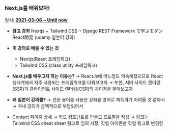 ### Next.js를 배워보자!
일시: <U>**2021-03-06 ~ Until now**</U>

* __참고 강좌__ 
Nextjs + Tailwind CSS + Django REST Framework で学ぶモダンReact開発 (udemy 일본어 강의)
* __이 강의로 배울 수 있는 것__
    * Nextjs(React 프레임워크)
    * Tailwind CSS (class utility 프레임워크)

* __Next.js를 배우고자 하는 이유는?__
→ ReactJs에 어느정도 익숙해졌으므로 React 생태계에서 자주 사용되는 프레임워크를 다뤄보고자
→ 또한, 서버 사이드 렌더링(SSR)과 클라이언트 사이드 렌더링(CSR)의 차이점을 알아보고자

* __왜 일본어 강의를?__
→ 전문 용어를 사용한 강좌를 영어로 체득하기 어려울 것 같아서
→ 국내 강의가 금액적으로 부담되어서

* Contact 페이지 상세
→ 카드 컴포넌트를 만들고 프로필을 작성
→ 링크는 Tailwind CSS cheat sheet 링크로 임의 지정, 깃헙 아이콘만 깃헙 링크로 변경함
